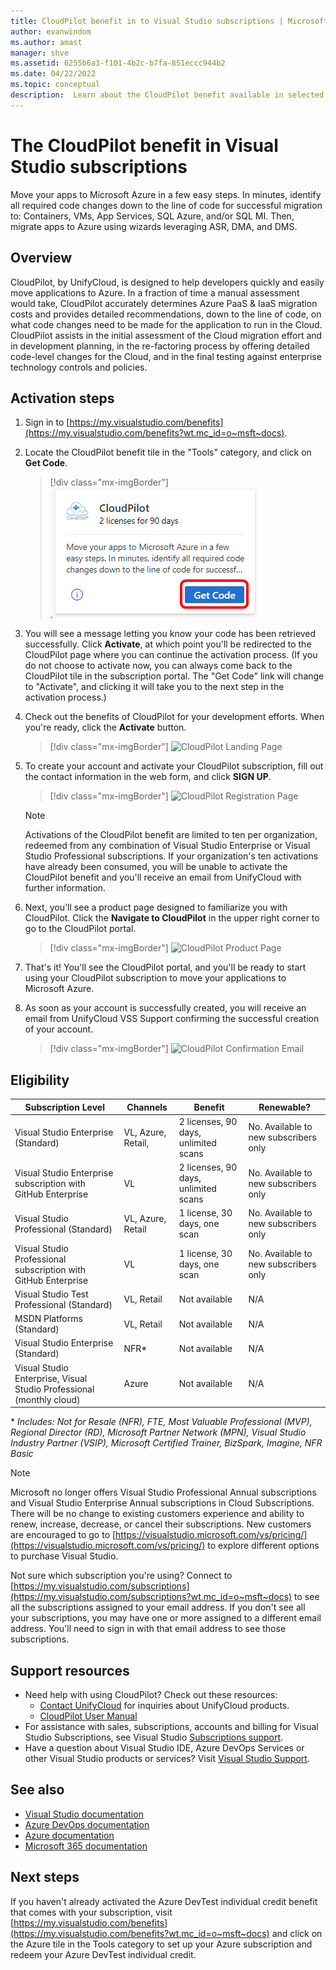 ```yaml
---
title: CloudPilot benefit in to Visual Studio subscriptions | Microsoft Docs
author: evanwindom
ms.author: amast
manager: shve
ms.assetid: 6255b6a3-f101-4b2c-b7fa-851eccc944b2
ms.date: 04/22/2022
ms.topic: conceptual
description:  Learn about the CloudPilot benefit available in selected Visual Studio subscriptions
---
```


# The CloudPilot benefit in Visual Studio subscriptions
Move your apps to Microsoft Azure in a few easy steps. In minutes, identify all required code changes down to the line of code for successful migration to: Containers, VMs, App Services, SQL Azure, and/or SQL MI. Then, migrate apps to Azure using wizards leveraging ASR, DMA, and DMS.

## Overview
CloudPilot, by UnifyCloud, is designed to help developers quickly and easily move applications to Azure.  In a fraction of time a manual assessment would take, CloudPilot accurately determines Azure PaaS & IaaS migration costs and provides detailed recommendations, down to the line of code, on what code changes need to be made for the application to run in the Cloud. CloudPilot assists in the initial assessment of the Cloud migration effort and in development planning, in the re-factoring process by offering detailed code-level changes for the Cloud, and in the final testing against enterprise technology controls and policies.

## Activation steps
1. Sign in to [https://my.visualstudio.com/benefits](https://my.visualstudio.com/benefits?wt.mc_id=o~msft~docs).

2. Locate the CloudPilot benefit tile in the "Tools" category, and click on **Get Code**.

   > [!div class="mx-imgBorder"]
   > ![CloudPilot Benefit Tile](_img/vs-cloudpilot/vs-cloudpilot-tile-ent.png)

0. You will see a message letting you know your code has been retrieved successfully.  Click **Activate**, at which point you'll be redirected to the CloudPilot page where you can continue the activation process.  (If you do not choose to activate now, you can always come back to the CloudPilot tile in the subscription portal.  The "Get Code" link will change to "Activate", and clicking it will take you to the next step in the activation process.)

0. Check out the benefits of CloudPilot for your development efforts.  When you're ready, click the **Activate** button.

   > [!div class="mx-imgBorder"]
   > ![CloudPilot Landing Page](_img/vs-cloudpilot/vs-cloudpilot-landing.png)

0. To create your account and activate your CloudPilot subscription, fill out the contact information in the web form, and click **SIGN UP**.

   > [!div class="mx-imgBorder"]
   > ![CloudPilot Registration Page](_img/vs-cloudpilot/vs-cloudpilot-register.png)

   > [!NOTE]
   > Activations of the CloudPilot benefit are limited to ten per organization, redeemed from any combination of Visual Studio Enterprise or Visual Studio Professional subscriptions.  If your organization's ten activations have already been consumed, you will be unable to activate the CloudPilot benefit and you'll receive an email from UnifyCloud with further information.

0. Next, you'll see a product page designed to familiarize you with CloudPilot.  Click the **Navigate to CloudPilot** in the upper right corner to go to the CloudPilot portal.

    > [!div class="mx-imgBorder"]
    > ![CloudPilot Product Page](_img/vs-cloudpilot/vs-cloudpilot-navigate.png)

0. That's it!  You'll see the CloudPilot portal, and you'll be ready to start using your CloudPilot subscription to move your applications to Microsoft Azure.

0. As soon as your account is successfully created, you will receive an email from UnifyCloud VSS Support confirming the successful creation of your account.

    > [!div class="mx-imgBorder"]
    > ![CloudPilot Confirmation Email](_img/vs-cloudpilot/vs-cloudpilot-email.png)

## Eligibility

| Subscription Level  |  Channels  | Benefit  | Renewable?    |
|---------------------|------------|----------|---------------|
| Visual Studio Enterprise (Standard)   | VL, Azure, Retail, | 2 licenses, 90 days, unlimited scans       |  No.  Available to new subscribers only  |
| Visual Studio Enterprise subscription with GitHub Enterprise   | VL | 2 licenses, 90 days, unlimited scans       |  No.  Available to new subscribers only |
| Visual Studio Professional (Standard) | VL, Azure, Retail  | 1 license, 30 days, one scan  |  No.  Available to new subscribers only |
| Visual Studio Professional subscription with GitHub Enterprise | VL | 1 license, 30 days, one scan |  No.  Available to new subscribers only |
| Visual Studio Test Professional (Standard) | VL, Retail | Not available |  N/A |
| MSDN Platforms (Standard) | VL, Retail | Not available |  N/A  |
| Visual Studio Enterprise (Standard)  | NFR* |Not available  | N/A |
| Visual Studio Enterprise, Visual Studio Professional (monthly cloud) | Azure | Not available | N/A |

\*  *Includes:  Not for Resale (NFR), FTE, Most Valuable Professional (MVP), Regional Director (RD), Microsoft Partner Network (MPN), Visual Studio Industry Partner (VSIP), Microsoft Certified Trainer, BizSpark, Imagine, NFR Basic*

> [!NOTE]
> Microsoft no longer offers Visual Studio Professional Annual subscriptions and Visual Studio Enterprise Annual subscriptions in Cloud Subscriptions. There will be no change to existing customers experience and ability to renew, increase, decrease, or cancel their subscriptions. New customers are encouraged to go to [https://visualstudio.microsoft.com/vs/pricing/](https://visualstudio.microsoft.com/vs/pricing/) to explore different options to purchase Visual Studio.

Not sure which subscription you're using?  Connect to [https://my.visualstudio.com/subscriptions](https://my.visualstudio.com/subscriptions?wt.mc_id=o~msft~docs) to see all the subscriptions assigned to your email address. If you don't see all your subscriptions, you may have one or more assigned to a different email address.  You'll need to sign in with that email address to see those subscriptions.

## Support resources
- Need help with using CloudPilot?  Check out these resources:
  - [Contact UnifyCloud](https://www.unifycloud.com/contacts/) for inquiries about UnifyCloud products.
  - [CloudPilot User Manual](https://www.cloudatlasinc.com/cloudpilot/doc/CloudPilot-User-Manual.pdf )
- For assistance with sales, subscriptions, accounts and billing for Visual Studio Subscriptions, see Visual Studio [Subscriptions support](https://aka.ms/vssubscriberhelp).
- Have a question about Visual Studio IDE, Azure DevOps Services or other Visual Studio products or services?  Visit [Visual Studio Support](https://visualstudio.microsoft.com/support/).

## See also
- [Visual Studio documentation](/visualstudio/)
- [Azure DevOps documentation](/azure/devops/)
- [Azure documentation](/azure/)
- [Microsoft 365 documentation](/microsoft-365/)

## Next steps
If you haven't already activated the Azure DevTest individual credit benefit that comes with your subscription, visit [https://my.visualstudio.com/benefits](https://my.visualstudio.com/benefits?wt.mc_id=o~msft~docs) and click on the Azure tile in the Tools category to set up your Azure subscription and redeem your Azure DevTest individual credit.